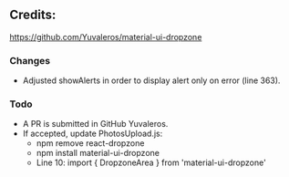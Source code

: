 ## Credits:
https://github.com/Yuvaleros/material-ui-dropzone

### Changes
- Adjusted showAlerts in order to display alert only on error (line 363).

### Todo
- A PR is submitted in GitHub Yuvaleros. 
- If accepted, update PhotosUpload.js:
  - npm remove react-dropzone
  - npm install material-ui-dropzone
  - Line 10: import { DropzoneArea } from 'material-ui-dropzone'
